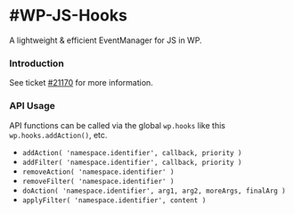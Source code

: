 #WP-JS-Hooks
===========

A lightweight &amp; efficient EventManager for JS in WP.

### Introduction
See ticket [#21170](http://core.trac.wordpress.org/ticket/21170) for more information.

### API Usage
API functions can be called via the global `wp.hooks` like this `wp.hooks.addAction()`, etc.

* `addAction( 'namespace.identifier', callback, priority )`
* `addFilter( 'namespace.identifier', callback, priority )`
* `removeAction( 'namespace.identifier' )`
* `removeFilter( 'namespace.identifier' )`
* `doAction( 'namespace.identifier', arg1, arg2, moreArgs, finalArg )`
* `applyFilter( 'namespace.identifier', content )`